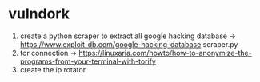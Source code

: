 # vulndork
1. create a python scraper to extract all google hacking database -> https://www.exploit-db.com/google-hacking-database	
scraper.py
2. tor connection -> https://linuxaria.com/howto/how-to-anonymize-the-programs-from-your-terminal-with-torify
3. create the ip rotator